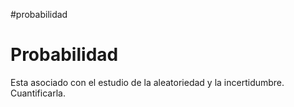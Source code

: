 #probabilidad
# Probabilidad

Esta asociado con el estudio de la aleatoriedad y la incertidumbre. Cuantificarla.
